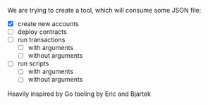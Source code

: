 We are trying to create a tool, which will consume some JSON file:
 - [x] create new accounts
 - [ ] deploy contracts
 - [ ] run transactions
    - [ ] with arguments
    - [ ] without arguments
 - [ ] run scripts
    - [ ] with arguments
    - [ ] without arguments
    
Heavily inspired by Go tooling by Eric and Bjartek
